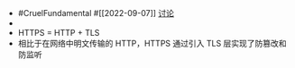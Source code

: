 - #CruelFundamental #[[2022-09-07]] [讨论](https://github.com/CYZH1307/CruelFundamental/tree/main/homework/202209/07)
-
- HTTPS = HTTP + TLS
- 相比于在网络中明文传输的 HTTP，HTTPS 通过引入 TLS 层实现了防篡改和防监听